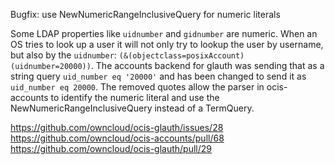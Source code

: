 Bugfix: use NewNumericRangeInclusiveQuery for numeric literals

Some LDAP properties like `uidnumber` and `gidnumber` are numeric. When an OS tries to look up a user it will not only try to lookup the user by username, but also by the `uidnumber`: `(&(objectclass=posixAccount)(uidnumber=20000))`. The accounts backend for glauth was sending that as a string query `uid_number eq '20000'` and has been changed to send it as `uid_number eq 20000`. The removed quotes allow the parser in ocis-accounts to identify the numeric literal and use the NewNumericRangeInclusiveQuery instead of a TermQuery.

https://github.com/owncloud/ocis-glauth/issues/28
https://github.com/owncloud/ocis-accounts/pull/68
https://github.com/owncloud/ocis-glauth/pull/29